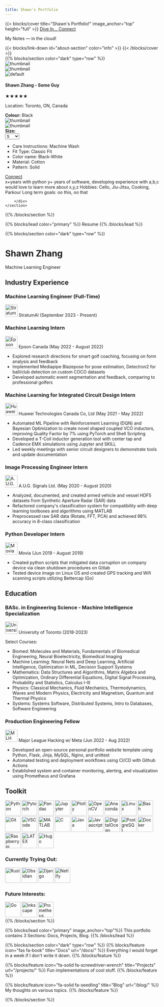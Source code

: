 ```yaml
---
title: Shawn's Portfolio
---
```


{{< blocks/cover title="Shawn's Portfolio!" image_anchor="top" height="full" >}}
<a class="btn btn-lg btn-primary me-3 mb-4" href="#about-section">
  Dive In... <i class="fas fa-arrow-alt-circle-right ms-2"></i>
</a>
<a class="btn btn-lg btn-secondary me-3 mb-4" href="https://www.linkedin.com/in/shawnzhang12/" target="_blank">
  Connect <i class="fab fa-linkedin ms-2 "></i>
</a>
<p class="lead mt-5">My Notes &mdash; in the cloud!</p>
{{< blocks/link-down id="about-section" color="info" >}}
{{< /blocks/cover >}}

<!-- {{% blocks/lead color="primary" %}} 
About Me
{{% /blocks/lead %}} -->

<div id="about-section"></div>
{{% blocks/section color="dark" type="row" %}}
<div class="about-section">
  <!-- Particles Container -->
  <div id="particles-js-1" class="particles-js-container"></div>
  <div class="about-container"> 
    <section id="product-info">
        <div class="item-image-parent">
            <div class="item-list-vertical">
                <div class="thumb-box">
                    <img src="https://i.ibb.co/VJf6fXm/thumb1.jpg" alt="thumbnail" />
                </div>
                <div class="thumb-box">
                    <img src="https://i.ibb.co/Jt5zc58/thumb2.jpg" alt="thumbnail" />
                </div>
            </div>
            <div class="item-image-main">
                <img src="/images/tropical_plant.png" alt="default" />
            </div>
        </div>
        <div class="item-info-parent">
            <!-- main info -->
            <div class="main-info">
                <h4>Shawn Zhang - Some Guy</h4>
                <div class="star-rating">
                    <span>★★★★</span>★            
                </div>
                <p>Location: <span id="price">Toronto, ON, Canada</span></p>
            </div>
            <!-- Choose -->
            <div class="select-items">            
                <div class="change-color">
                    <label><b>Colour:</b> Black</label><br>
                    <div class="thumb-box">
                        <img src="https://i.ibb.co/QjkJJk3/select1.jpg" alt="thumbnail" />
                    </div>
                    <div class="thumb-box">
                        <img src="https://i.ibb.co/C297yD0/select2.jpg" alt="thumbnail" />
                    </div>
                </div>
                <div class="change-size">
                    <label><b>Size:</b></label><br>
                    <select>
                        <option>S</option>
                        <option>M</option>
                        <option>L</option>
                        <option>XL</option>
                        <option>2XL</option>
                    </select>
                </div>
                <div class="description">
                    <ul>
                        <li>Care Instructions: Machine Wash</li>
                        <li>Fit Type: Classic Fit</li>
                        <li>Color name: Black-White</li>
                        <li>Material: Cotton</li>
                        <li>Pattern: Solid</li>
                    </ul>
                </div>
                <a class="btn btn-lg btn-secondary me-3 mb-4" href="https://www.linkedin.com/in/shawnzhang12/" target="_blank">
                  Connect <i class="fab fa-linkedin ms-2 "></i>
                </a>
            </div>
            <!-- Description -->
            x+years with python
            y+ years of software, developing
            experience with a,b,c
            would love to learn more about x,y,z
            Hobbies: Cello, Jiu-Jitsu, Cooking, Parkour
            Long term goals: oo this, oo that
            
        </div>
    </section>
    
  </div>
</div>
{{% /blocks/section %}}

{{% blocks/lead color="primary" %}} 
Resume
{{% /blocks/lead %}}

{{% blocks/section color="dark" type="row" %}}
<!-- About Section -->
<div class="resume-block">
  <!-- Particles Container -->
  <div id="particles-js-2" class="particles-js-container"></div>
  <div class="resume-container">
    <!-- Resume Header -->
    <div class="resume-header">
      <h1>Shawn Zhang</h1>
      <p>Machine Learning Engineer</p>
    </div>
    <div class="resume-section">
      <h2>Industry Experience</h2>
      <div class="timeline">
        <div class="timeline-block">
            <div class="timeline-dot"></div>
            <div class="timeline-content">
              <h3>Machine Learning Engineer (Full-Time) </h3>
                <p class="company-summary">
                  <img src="/images/icons/stratumai_logo.jpeg" title="StratumAI" alt="StratumAI" width="40" height="40"/> 
                  <span class="company-name">StratumAI</span>
                  <span class="duration">(September 2023 - Present)</span>
                </p>
            </div>
          </div>
        <div class="timeline-block">
          <div class="timeline-dot"></div>
          <div class="timeline-content">
            <h3>Machine Learning Intern</h3>
              <p class="company-summary">
                <img src="/images/icons/epson_logo.jpeg" title="Epson" alt="Epson" width="40" height="40"/> 
                <span class="company-name">Epson Canada</span>
                <span class="duration">(May 2022 - August 2022)</span>
              </p>
            <ul>
              <li>Explored research directions for smart golf coaching, focusing on form analysis and feedback</li>
              <li>Implemented Mediapipe Blazepose for pose estimation, Detectron2 for ball/club detection on custom COCO datasets</li>
              <li>Developed automatic event segmentation and feedback, comparing to professional golfers</li>
              <!-- Add more list items as needed -->
            </ul>
          </div>
        </div>
        <div class="timeline-block">
          <div class="timeline-dot"></div>
          <div class="timeline-content">
            <h3>Machine Learning for Integrated Circuit Design Intern</h3>
              <p class="company-summary">
                <img src="/images/icons/huawei_logo.jpeg" title="Huawei" alt="Huawei" width="40" height="40"/> 
                <span class="company-name">Huawei Technologies Canada Co, Ltd</span>
                <span class="duration">(May 2021 - May 2022)</span>
              </p>
            <ul>
              <li>Automated ML Pipeline with Reinforcement Learning (DQN) and Bayesian Optimization to create novel shaped coupled VCO inductors, improving Quality Factor by 7% using PyTorch and Shell Scripting</li>
              <li>Developed a T-Coil inductor generation tool with center tap and Cadence EMX simulations using Jupyter and SKILL</li>
              <li>Led weekly meetings with senior circuit designers to demonstrate tools and update documentation</li>
              <!-- Add more list items as needed -->
            </ul>
          </div>
        </div>
        <div class="timeline-block">
          <div class="timeline-dot"></div>
          <div class="timeline-content">
            <h3>Image Processing Engineer Intern</h3>
              <p class="company-summary">
                <img src="/images/icons/aug_logo.jpeg" title="A.U.G. Signals" alt="A.U.G. Signals" width="40" height="40"/> 
                <span class="company-name">A.U.G. Signals Ltd.</span>
                <span class="duration">(May 2020 - August 2020)</span>
              </p>
            <ul>
              <li>Analyzed, documented, and created armed vehicle and vessel HDF5 datasets from Synthetic Aperture Radar (SAR) data</li>
              <li>Refactored company's classification system for compatibility with deep learning toolboxes and algorithms using MATLAB</li>
              <li> Preprocessed raw SAR data (Rotate, FFT, PCA) and achieved 98% accuracy in 8-class classification</li>
              <!-- Add more list items as needed -->
            </ul>
          </div>
        </div>
        <div class="timeline-block">
          <div class="timeline-dot"></div>
          <div class="timeline-content">
            <h3>Python Developer Intern</h3>
              <p class="company-summary">
                <img src="/images/icons/movia_logo.jpeg" title="Movia" alt="Movia" width="40" height="40"/> 
                <span class="company-name">Movia</span>
                <span class="duration">(Jun 2019 - August 2019)</span>
              </p>
            <ul>
              <li>Created python scripts that mitigated data corruption on company device via clean shutdown procedures on Gitlab</li>
              <li>Tested device image on Linux OS and created GPS tracking and Wifi scanning scripts utilizing Bettercap (Go)</li>
              <!-- Add more list items as needed -->
            </ul>
          </div>
        </div>
      </div>
    </div>
    <div class="resume-section">
      <h2>Education</h2>
      <div class="timeline">
         <div class="timeline-block">
          <div class="timeline-dot"></div>
          <div class="timeline-content">
            <h3>BASc. in Engineering Science - Machine Intelligence Specialization</h3>
            <p> <img src="/images/icons/university_of_toronto_logo.jpeg" title="University of Toronto" alt="University of Toronto" width="40" height="40"/>
            University of Toronto (2018-2023)</p>
            Select Courses:
            <ul>
              <li> Biomed: Molecules and Materials, Fundamentals of Biomedical Engineering, Neural Bioelectricity, Biomedical Imaging</li>
              <li>Machine Learning: Neural Nets and Deep Learning, Artificial Intelligence, Optimization in ML, Decision Support Systems </li>
              <li>Mathematics: Data Structures and Algorithms, Matrix Algebra and Optimization, Ordinary Differential Equations, Digital Signal Processing, Probability and Statistics, Calculus I-III </li>
              <li>Physics: Classical Mechanics, Fluid Mechanics, Thermodynamics, Waves and Modern Physics, Electricity and Magnetism, Quantum and Thermal Physics </li>
              <li>Systems: Systems Software, Distributed Systems, Intro to Databases, Software Engineering</li>
            </ul>
          </div>
        </div>
        <div class="timeline-block">
          <div class="timeline-dot"></div>
          <div class="timeline-content">
            <h3>Production Engineering Fellow</h3>
            <p> <img src="/images/icons/major_league_hacking_logo.jpeg" title="MLH" alt="MLH" width="40" height="40"/>
            Major League Hacking w/ Meta (Jun 2022 - Aug 2022)</p>
            <ul>
              <li>Developed an open-source personal portfolio website template using Python, Flask, Jinja, MySQL, Nginx, and unittest</li>
              <li>Automated testing and deployment workflows using CI/CD with Github Actions</li>
              <li>Established system and container monitoring, alerting, and visualization using Prometheus and Grafana</li>
              <!-- Add more list items as needed -->
            </ul>
          </div>
        </div>
      </div>
    </div>
      <div class="resume-section">
        <h2>Toolkit</h2>
        <div class="icon-wrapper">
          <img src="/images/icons/python-original-wordmark.svg" title="Python" alt="Python" width="50" height="50"/>
          <img src="/images/icons/pytorch-original-wordmark.svg" title="Pytorch" alt="Pytorch" width="50" height="50"/>
          <img src="/images/icons/pandas-original-wordmark.svg" title="Pandas" alt="Pandas" width="50" height="50"/>
          <img src="/images/icons/jupyter-original-wordmark.svg" title="Jupyter" alt="Jupyter" width="50" height="50"/>
          <img src="/images/icons/plotly-original-wordmark.svg" title="Plotly" alt="Plotly" width="50" height="50"/>
          <img src="/images/icons/opencv-original-wordmark.svg" title="OpenCV" alt="OpenCV" width="50" height="50"/>
          <img src="/images/icons/anaconda-original-wordmark.svg" title="Anaconda" alt="Anaconda" width="50" height="50"/>
          <img src="/images/icons/linux-original.svg" title="Linux" alt="Linux" width="50" height="50"/>
          <img src="/images/icons/bash-original-wordmark.svg" title="Bash" alt="Bash" width="50" height="50"/>
          <img src="/images/icons/git-original-wordmark.svg" title="Git" alt="Git" width="50" height="50"/>
          <img src="/images/icons/vscode-original.svg" title="VSCode" alt="VSCode" width="50" height="50"/>
          <img src="/images/icons/matlab-original.svg" title="MATLAB" alt="MATLAB" width="50" height="50"/>
          <img src="/images/icons/c-original-wordmark.svg" title="C" alt="C" width="50" height="50"/>
          <img src="/images/icons/java-original-wordmark.svg" title="Java" alt="Java" width="50" height="50"/>
          <img src="/images/icons/javascript-original.svg" title="Javascript" alt="Javascript" width="50" height="50"/>
          <img src="/images/icons/digitalocean-original-wordmark.svg" title="DigitalOcean" alt="DigitalOcean" width="50" height="50"/>
          <img src="/images/icons/postgresql-original-wordmark.svg" title="PostgreSQL" alt="PostgreSQL" width="50" height="50"/>
          <img src="/images/icons/docker-original-wordmark.svg" title="Docker" alt="Docker" width="50" height="50"/>
          <img src="/images/icons/raspberrypi-original-wordmark.svg" title="Raspberrypi" alt="Raspberrypi" width="50" height="50"/>
          <img src="/images/icons/latex-original.svg" title="LATEX" alt="LATEX" width="50" height="50"/>
          <img src="/images/icons/hugo-original-wordmark.svg" title="Hugo" alt="Hugo" width="50" height="50"/>
        </div>
        <div class="skills-container">
          <div class="skill-section">
            <h3>Currently Trying Out:</h3>
            <div class="icon-wrapper">
              <img src="/images/icons/rust-original.svg" title="Rust" alt="Rust" width="50" height="50"/>
              <img src="/images/icons/obsidian-original-wordmark.svg" title="Obsidian" alt="Obsidian" width="50" height="50"/>
              <img src="/images/icons/django-original-wordmark.svg" title="Django" alt="Django" width="50" height="50"/>
              <img src="/images/icons/netlify-original-wordmark.svg" title="Netlify" alt="Netlify" width="50" height="50"/>
            </div>
          </div>
          <div class="skill-section">
            <h3>Future Interests:</h3>
            <div class="icon-wrapper">
              <img src="/images/icons/go-original-wordmark.svg" title="Go" alt="Go" width="50" height="50"/>
              <img src="/images/icons/inkscape-original-wordmark.svg" title="Inkscape" alt="Inkscape" width="50" height="50"/>
              <img src="/images/icons/prometheus-original-wordmark.svg" title="Prometheus" alt="Prometheus" width="50" height="50"/>
            </div>
          </div>
        </div>
      </div>
  </div>
</div>
{{% /blocks/section %}}


{{% blocks/lead color="primary" image_anchor="top"%}}
This portfolio contains 3 Sections: Docs, Projects, Blog. 
{{% /blocks/lead %}}


{{% blocks/section color="dark" type="row" %}}
{{% blocks/feature icon="fas fa-book" title="Docs" url="/docs/" %}}
Everything I would forget in a week if I don't write it down.
{{% /blocks/feature %}}


{{% blocks/feature icon="fa-solid fa-screwdriver-wrench" title="Projects" url="/projects/" %}}
Fun implementations of cool stuff.
{{% /blocks/feature %}}


{{% blocks/feature icon="fa-solid fa-seedling" title="Blog" url="/blog/" %}}
My thoughts on various topics.
{{% /blocks/feature %}}

{{% /blocks/section %}}